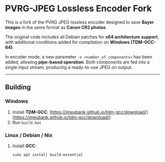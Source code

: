 # PVRG-JPEG Lossless Encoder Fork

This is a fork of the PVRG JPEG lossless encoder designed to save **Bayer images** in the same format as **Canon CR2 photos**.  

The original code includes all Debian patches for **x64 architecture support**, with additional conditions added for compilation on **Windows (TDM-GCC-64)**.  

In encoder mode, a new parameter `-e <number_of_components>` has been added, allowing **pipe-based operation**. Both components are fed into a single input stream, producing a ready-to-use JPEG on output.

---

## Building

### Windows

1. Install **TDM-GCC**: [https://jmeubank.github.io/tdm-gcc/download/](https://jmeubank.github.io/tdm-gcc/download/)  
2. Run `build.bat`

### Linux / Debian / Nix

1. Install **GCC**:
   ```bash
   sudo apt install build-essential
